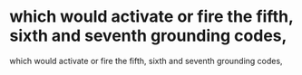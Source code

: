 # which would activate or fire the fifth, sixth and seventh grounding codes,

which would activate or fire the fifth, sixth and seventh grounding codes,